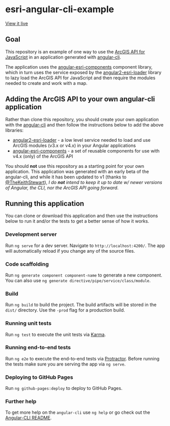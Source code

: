 # esri-angular-cli-example

[View it live](https://tomwayson.github.io/esri-angular-cli-example/)

## Goal

This repository is an example of one way to use the [ArcGIS API for JavaScript](https://developers.arcgis.com/javascript/) in an application generated with [angular-cli](https://github.com/angular/angular-cli).

The application uses the [angular-esri-components](https://github.com/TheKeithStewart/angular-esri-components) component library, which in turn uses the service exposed by the [angular2-esri-loader](https://github.com/tomwayson/angular2-esri-loader) library to lazy load the ArcGIS API for JavaScript and then require the modules needed to create and work with a map.
 
## Adding the ArcGIS API to your own angular-cli application

Rather than clone this repository, you should create your own application with the [angular-cli](https://github.com/angular/angular-cli) and then follow the instructions below to add the above libraries:
 - [angular2-esri-loader](https://github.com/tomwayson/angular2-esri-loader/blob/master/README.md#in-an-angular-cli-application) - a low level service needed to load and use ArcGIS modules (v3.x or v4.x) in your Angular applications
 - [angular-esri-components](https://github.com/TheKeithStewart/angular-esri-components#setup) - a set of reusable components for use with v4.x (only) of the ArcGIS API

You should **not** use this repository as a starting point for your own application. This application was generated with an early beta of the angular-cli, and while it has been updated to v1 (thanks to [@TheKeithStewart](https://github.com/TheKeithStewart)), _I do **not** intend to keep it up to date w/ newer versions of Angular, the CLI, nor the ArcGIS API going forward_.

## Running this application

You can clone or download this application and then use the instructions below to run it and/or the tests to get a better sense of how it works.

### Development server

Run `ng serve` for a dev server. Navigate to `http://localhost:4200/`. The app will automatically reload if you change any of the source files.

### Code scaffolding

Run `ng generate component component-name` to generate a new component. You can also use `ng generate directive/pipe/service/class/module`.

### Build

Run `ng build` to build the project. The build artifacts will be stored in the `dist/` directory. Use the `-prod` flag for a production build.

### Running unit tests

Run `ng test` to execute the unit tests via [Karma](https://karma-runner.github.io).

### Running end-to-end tests

Run `ng e2e` to execute the end-to-end tests via [Protractor](http://www.protractortest.org/).
Before running the tests make sure you are serving the app via `ng serve`.

### Deploying to GitHub Pages

Run `ng github-pages:deploy` to deploy to GitHub Pages.

### Further help

To get more help on the `angular-cli` use `ng help` or go check out the [Angular-CLI README](https://github.com/angular/angular-cli/blob/master/README.md).
